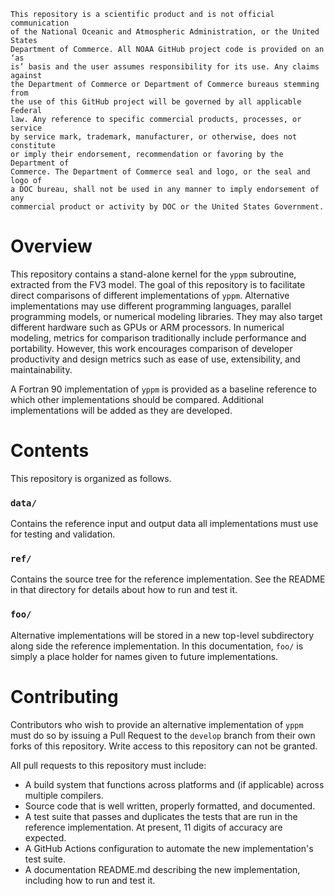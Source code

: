 ```
This repository is a scientific product and is not official communication
of the National Oceanic and Atmospheric Administration, or the United States
Department of Commerce. All NOAA GitHub project code is provided on an ‘as
is’ basis and the user assumes responsibility for its use. Any claims against
the Department of Commerce or Department of Commerce bureaus stemming from
the use of this GitHub project will be governed by all applicable Federal
law. Any reference to specific commercial products, processes, or service
by service mark, trademark, manufacturer, or otherwise, does not constitute
or imply their endorsement, recommendation or favoring by the Department of
Commerce. The Department of Commerce seal and logo, or the seal and logo of
a DOC bureau, shall not be used in any manner to imply endorsement of any
commercial product or activity by DOC or the United States Government.
```

# Overview

This repository contains a stand-alone kernel for the `yppm` subroutine,
extracted from the FV3 model. The goal of this repository is to facilitate
direct comparisons of different implementations of `yppm`. Alternative
implementations may use different programming languages, parallel programming
models, or numerical modeling libraries. They may also target different
hardware such as GPUs or ARM processors. In numerical modeling, metrics
for comparison traditionally include performance and portability. However,
this work encourages comparison of developer productivity and design metrics
such as ease of use, extensibility, and maintainability.

A Fortran 90 implementation of `yppm` is provided as a baseline reference
to which other implementations should be compared. Additional implementations
will be added as they are developed.

# Contents

This repository is organized as follows.

### `data/`

Contains the reference input and output data all implementations must use
for testing and validation.

### `ref/`

Contains the source tree for the reference implementation. See the README
in that directory for details about how to run and test it.

### `foo/`

Alternative implementations will be stored in a new top-level subdirectory
along side the reference implementation. In this documentation, `foo/` is
simply a place holder for names given to future implementations.

# Contributing

Contributors who wish to provide an alternative implementation of `yppm`
must do so by issuing a Pull Request to the `develop` branch from their
own forks of this repository. Write access to this repository can not be
granted.

All pull requests to this repository must include:

* A build system that functions across platforms and (if applicable) across
multiple compilers.
* Source code that is well written, properly formatted, and documented.
* A test suite that passes and duplicates the tests that are run in the
reference implementation. At present, 11 digits of accuracy are expected.
* A GitHub Actions configuration to automate the new implementation's
test suite.
* A documentation README.md describing the new implementation, including how
to run and test it.

